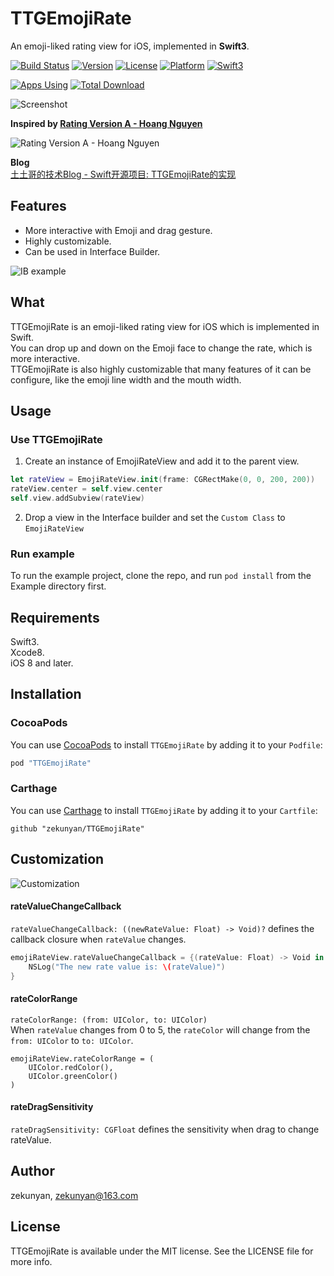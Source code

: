 # TTGEmojiRate
An emoji-liked rating view for iOS, implemented in **Swift3**. 

[![Build Status](https://travis-ci.org/zekunyan/TTGEmojiRate.svg?branch=master)](https://travis-ci.org/zekunyan/TTGEmojiRate)
[![Version](https://img.shields.io/cocoapods/v/TTGEmojiRate.svg?style=flat)](http://cocoapods.org/pods/TTGEmojiRate)
[![License](https://img.shields.io/cocoapods/l/TTGEmojiRate.svg?style=flat)](http://cocoapods.org/pods/TTGEmojiRate)
[![Platform](https://img.shields.io/cocoapods/p/TTGEmojiRate.svg?style=flat)](http://cocoapods.org/pods/TTGEmojiRate)
[![Swift3](https://img.shields.io/badge/Swift-3-orange.svg)](https://developer.apple.com/swift/)

[![Apps Using](https://img.shields.io/badge/Apps%20Using-%3E%2060-blue.svg)](https://github.com/zekunyan/TTGEmojiRate)
[![Total Download](https://img.shields.io/badge/Total%20Download-%3E%201,214-blue.svg)](https://github.com/zekunyan/TTGEmojiRate)

![Screenshot](https://github.com/zekunyan/TTGEmojiRate/raw/master/Resources/TTGEmojiRate_example.gif)

**Inspired by [Rating Version A - Hoang Nguyen](https://dribbble.com/shots/2211556-Rating-Version-A)**

![Rating Version A - Hoang Nguyen](https://github.com/zekunyan/TTGEmojiRate/raw/master/Resources/TTGEmojiRate_Dribbble.gif)

**Blog**  
[土土哥的技术Blog - Swift开源项目: TTGEmojiRate的实现](http://tutuge.me/2015/10/25/ttgemojirate-lib/)

## Features
* More interactive with Emoji and drag gesture.
* Highly customizable.
* Can be used in Interface Builder.

![IB example](https://github.com/zekunyan/TTGEmojiRate/raw/master/Resources/TTGEmojiRate_1.png)

## What
TTGEmojiRate is an emoji-liked rating view for iOS which is implemented in Swift.  
You can drop up and down on the Emoji face to change the rate, which is more interactive.  
TTGEmojiRate is also highly customizable that many features of it can be configure, like the emoji line width and the mouth width.

## Usage
### Use TTGEmojiRate

1. Create an instance of EmojiRateView and add it to the parent view.
```Swift
let rateView = EmojiRateView.init(frame: CGRectMake(0, 0, 200, 200))
rateView.center = self.view.center
self.view.addSubview(rateView)
```

2. Drop a view in the Interface builder and set the `Custom Class` to `EmojiRateView`

### Run example
To run the example project, clone the repo, and run `pod install` from the Example directory first.

## Requirements
Swift3.  
Xcode8.  
iOS 8 and later.

## Installation
### CocoaPods
You can use [CocoaPods](http://cocoapods.org) to install `TTGEmojiRate` by adding it to your `Podfile`:

```ruby
pod "TTGEmojiRate"
```

### Carthage
You can use [Carthage](https://github.com/Carthage/Carthage) to install `TTGEmojiRate` by adding it to your `Cartfile`:
```
github "zekunyan/TTGEmojiRate"
```

## Customization
![Customization](https://github.com/zekunyan/TTGEmojiRate/raw/master/Resources/TTGEmojiRate_2.png)

#### rateValueChangeCallback
`rateValueChangeCallback: ((newRateValue: Float) -> Void)?` defines the callback closure when `rateValue` changes.
```Swift
emojiRateView.rateValueChangeCallback = {(rateValue: Float) -> Void in
    NSLog("The new rate value is: \(rateValue)")
}
```

#### rateColorRange
`rateColorRange: (from: UIColor, to: UIColor)`  
When `rateValue` changes from 0 to 5, the `rateColor` will change from the `from: UIColor` to `to: UIColor`.
```
emojiRateView.rateColorRange = (
    UIColor.redColor(), 
    UIColor.greenColor()
)
```

#### rateDragSensitivity
`rateDragSensitivity: CGFloat` defines the sensitivity when drag to change rateValue. 

## Author
zekunyan, zekunyan@163.com

## License
TTGEmojiRate is available under the MIT license. See the LICENSE file for more info.



